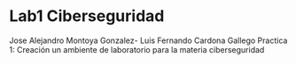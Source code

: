 # Lab1 Ciberseguridad 
Jose Alejandro Montoya Gonzalez- Luis Fernando Cardona Gallego
Practica 1: Creación un ambiente de laboratorio para la materia ciberseguridad

